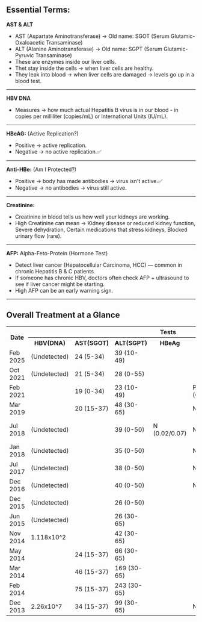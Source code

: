 ## **Essential Terms:**

**AST & ALT**
- AST (Aspartate Aminotransferase) → Old name: SGOT (Serum Glutamic-Oxaloacetic Transaminase)
- ALT (Alanine Aminotransferase) → Old name: SGPT (Serum Glutamic-Pyruvic Transaminase)
- These are enzymes inside our liver cells.
- Thet stay inside the cells → when liver cells are healthy.
- They leak into blood → when liver cells are damaged → levels go up in a blood test.
***
**HBV DNA**
- Measures → how much actual Hepatitis B virus is in our blood - in copies per milliliter (copies/mL) or International Units (IU/mL).
***
**HBeAG:** (Active Replication?)
- Positive → active replication.
- Negative → no active replication.✅
***
**Anti-HBe:** (Am I Protected?)
- Positive → body has made antibodies → virus isn't active.✅
- Negative → no antibodies → virus still active.
***
**Creatinine:**
- Creatinine in blood tells us how well your kidneys are working.
- High Creatinine can mean → Kidney disease or reduced kidney function, Severe dehydration, Certain medications that stress kidneys, Blocked urinary flow (rare).
***
**AFP:** Alpha-Feto-Protein (Hormone Test)
- Detect liver cancer (Hepatocellular Carcinoma, HCC) — common in chronic Hepatitis B & C patients.
- If someone has chronic HBV, doctors often check AFP + ultrasound to see if liver cancer might be starting.
- High AFP can be an early warning sign.
***
## **Overall Treatment at a Glance**
<table style="width:100%;">
    <tr>
        <th rowspan="2">Date</th>
        <th colspan="7">Tests</th>
        <th rowspan="2">Medication</th>
    </tr>
    <tr>
        <th>HBV(DNA)</th>
        <th>AST(SGOT)</th>
        <th>ALT(SGPT)</th>
        <th>HBeAg</th>
        <th>Anti-HBe</th>
        <th>Creatinine</th>
        <th>AFP</th>
    </tr>
    <tr>
        <td>Feb 2025</td><td>(Undetected)</td><td>24 (5-34)</td><td>39 (10-49)</td><td></td><td></td><td></td><td>~1.3/13.6</td><td></td>
    </tr>
    <tr>
        <td>Oct 2021</td><td>(Undetected)</td><td>21 (5-34)</td><td>28 (0-55)</td><td></td><td></td><td></td><td></td><td></td>
    </tr>
    <tr>
        <td>Feb 2021</td><td></td><td>19 (0-34)</td><td>23 (10-49)</td><td></td><td>P (0.002/0.641)</td><td></td><td></td><td></td>
    </tr>
    <tr>
        <td>Mar 2019</td><td></td><td>20 (15-37)</td><td>48 (30-65)</td><td></td><td>N (2.35/0.86)</td><td></td><td></td><td>No Med</td>
    </tr>
    <tr>
        <td>Jul 2018</td><td>(Undetected)</td><td></td><td>39 (0-50)</td><td>N (0.02/0.07)</td><td>N (4.28/0.78)</td><td></td><td></td><td>Teviral 0.5<br>(till dec-18)</td>
    </tr>
    <tr>
        <td>Jan 2018</td><td>(Undetected)</td><td></td><td>35 (0-50)</td><td></td><td>N (2.50/0.70)</td><td></td><td></td><td>Teviral 0.5</td>
    </tr>
    <tr>
        <td>Jul 2017</td><td>(Undetected)</td><td></td><td>38 (0-50)</td><td></td><td>N (3.63/0.78)</td><td></td><td></td><td>Teviral 0.5</td>
    </tr>
    <tr>
        <td>Dec 2016</td><td>(Undetected)</td><td></td><td>40 (0-50)</td><td></td><td>N (2.14/0.70)</td><td></td><td></td><td>Teviral 0.5</td>
    </tr>
    <tr>
        <td>Dec 2015</td><td>(Undetected)</td><td></td><td>26 (0-50)</td><td></td><td></td><td></td><td></td><td>Teviral 0.5</td>
    </tr>
    <tr>
        <td>Jun 2015</td><td>(Undetected)</td><td></td><td>26 (30-65)</td><td></td><td></td><td></td><td></td><td>Teviral 0.5</td>
    </tr>
    <tr>
        <td>Nov 2014</td><td>1.118x10^2</td><td></td><td>42 (30-65)</td><td></td><td></td><td>1.0 (0.6-13)</td><td></td><td>Teviral 0.5</td>
    </tr>
    <tr>
        <td>May 2014</td><td></td><td>24 (15-37)</td><td>66 (30-65)</td><td></td><td></td><td></td><td></td><td>Teviral 0.5</td>
    </tr>
    <tr>
        <td>Mar 2014</td><td></td><td>46 (15-37)</td><td>169 (30-65)</td><td></td><td></td><td></td><td></td><td>Teviral 0.5</td>
    </tr>
    <tr>
        <td>Feb 2014</td><td></td><td>75 (15-37)</td><td>243 (30-65)</td><td></td><td></td><td></td><td></td><td>Teviral 1.0</td>
    </tr>
    <tr>
        <td>Dec 2013</td><td>2.26x10^7<td>34 (15-37)</td><td>99 (30-65)</td><td></td><td>N (~2.4/0.9)</td><td></td><td></td><td>Teviral 1.0</td>
    </tr>
</table>